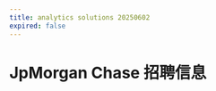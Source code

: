 ```yaml
---
title: analytics solutions 20250602
expired: false
---
```


# JpMorgan Chase 招聘信息

<JobPostingTable job-posting-json-path="jpmorgan-chase/data/analytics-solutions-20250602.json" />
